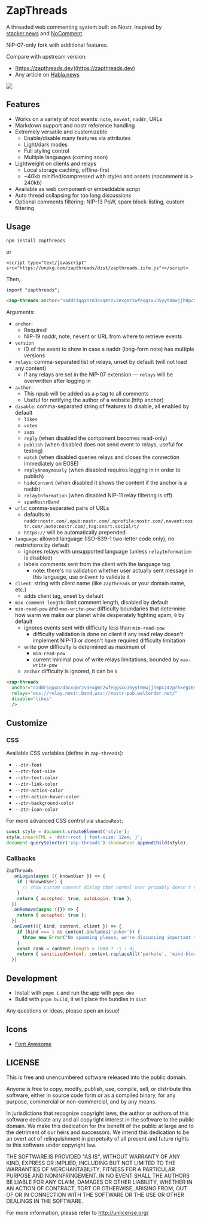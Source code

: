 # ZapThreads

A threaded web commenting system built on Nostr. Inspired by [stacker.news](https://stacker.news) and [NoComment](https://github.com/fiatjaf/nocomment).

NIP-07-only fork with additional features.

Compare with upstream version:
 - [https://zapthreads.dev](https://zapthreads.dev)
 - Any article on [Habla.news](https://habla.news)

![](https://image.nostr.build/2cf766ce82678fa59dbb988e0efbf722877a5c768615704836f038c342858524.png)

## Features

 - Works on a variety of root events: `note`, `nevent`, `naddr`, URLs
 - Markdown support and nostr reference handling
 - Extremely versatile and customizable
   - Enable/disable many features via attributes
   - Light/dark modes
   - Full styling control
   - Multiple languages (coming soon)
 - Lightweight on clients and relays
   - Local storage caching, offline-first
   - ~40kb minified/compressed with styles and assets (nocomment is > 240kb)
 - Available as web component or embeddable script
 - Auto thread collapsing for too long discussions
 - Optional comments filtering: NIP-13 PoW, spam block-listing, custom filtering

## Usage

```
npm install zapthreads
```

or

```
<script type="text/javascript" src="https://unpkg.com/zapthreads/dist/zapthreads.iife.js"></script>
```

Then,

```html
import "zapthreads";

<zap-threads anchor="naddr1qqxnzd3cxqmrzv3exgmr2wfeqgsxu35yyt0mwjjh8pcz4zprhxegz69t4wr9t74vk6zne58wzh0waycrqsqqqa28pjfdhz" ... />
```

Arguments:

 - `anchor`:
   - Required!
   - NIP-19 naddr, note, nevent or URL from where to retrieve events
 - `version`
   - ID of the event to show in case a naddr (long-form note) has multiple versions
 - `relays`: comma-separated list of relays, unset by default (will not load any content)
   - if any relays are set in the NIP-07 extension — `relays` will be overwritten after logging in
 - `author`:
   - This npub will be added as a `p` tag to all comments
   - Useful for notifying the author of a website (http anchor)
 - `disable`: comma-separated string of features to disable, all enabled by default
   - `likes`
   - `votes`
   - `zaps`
   - `reply` (when disabled the component becomes read-only)
   - `publish` (when disabled does not send event to relays, useful for testing)
   - `watch` (when disabled queries relays and closes the connection immediately on EOSE)
   - `replyAnonymously` (when disabled requires logging in in order to publish)
   - `hideContent` (when disabled it shows the content if the anchor is a naddr)
   - `relayInformation` (when disabled NIP-11 relay filtering is off)
   - `spamNostrBand`
 - `urls`: comma-separated pairs of URLs
   - defaults to `naddr:nostr.com/,npub:nostr.com/,nprofile:nostr.com/,nevent:nostr.com/,note:nostr.com/,tag:snort.social/t/`
   - `https://` will be automatically prepended
 - `language`: allowed language (ISO-639-1 two-letter code only), no restrictions by default
   - ignores relays with unsupported language (unless `relayInformation` is disabled)
   - labels comments sent from the client with the language tag
     - note: there's no validation whether user actually sent message in this language, use `onEvent` to validate it
 - `client`: string with client name (like `zapthreads` or your domain name, etc.)
   - adds client tag, unset by default
 - `max-comment-length`: limit comment length, disabled by default
 - `min-read-pow` and `max-write-pow`: difficulty boundaries that determine how warm we make our planet while desperately fighting spam, `0` by default
   - ignores events sent with difficulty less than `min-read-pow`
     - difficulty validation is done on client if any read relay doesn't implement NIP-13 or doesn't have required difficulty limitation
   - write pow difficulty is determined as maximum of
     - `min-read-pow`
     - current minimal pow of write relays limitations, bounded by `max-write-pow`
   - `anchor` difficulty is ignored, it can be `0`

```html
<zap-threads 
  anchor="naddr1qqxnzd3cxqmrzv3exgmr2wfeqgsxu35yyt0mwjjh8pcz4zprhxegz69t4wr9t74vk6zne58wzh0waycrqsqqqa28pjfdhz"
  relays="wss://relay.nostr.band,wss://nostr-pub.wellorder.net/"
  disable="likes"
  />
```

## Customize

### CSS

Available CSS variables (define in `zap-threads`):
  - `--ztr-font`
  - `--ztr-font-size`
  - `--ztr-text-color`
  - `--ztr-link-color`
  - `--ztr-action-color`
  - `--ztr-action-hover-color`
  - `--ztr-background-color`
  - `--ztr-icon-color`

For more advanced CSS control via `shadowRoot`:

```js
const style = document.createElement('style');
style.innerHTML = '#ztr-root { font-size: 12em; }';
document.querySelector('zap-threads').shadowRoot.appendChild(style);
```

### Callbacks
```js
ZapThreads
  .onLogin(async ({ knownUser }) => {
    if (!knownUser) {
      // show custom consent dialog that normal user probably doesn't read anyway
    }
    return { accepted: true, autoLogin: true };
  })
  .onRemove(async ({}) => {
    return { accepted: true };
  })
  .onEvent(({ kind, content, client }) => {
    if (kind === 1 && content.includes('poker')) {
      throw new Error("No spamming please, we're discussing important things here");
    }
    const rank = content.length > 1000 ? -1 : 0;
    return { sanitizedContent: content.replaceAll('perkele', 'mind-blowing'), rank };
  })
```

## Development

 - Install with `pnpm i` and run the app with `pnpm dev`
 - Build with `pnpm build`, it will place the bundles in `dist`

Any questions or ideas, please open an issue!

## Icons
- [Font Awesome](https://fontawesome.com/license/free)

## LICENSE

This is free and unencumbered software released into the public domain.

Anyone is free to copy, modify, publish, use, compile, sell, or
distribute this software, either in source code form or as a compiled
binary, for any purpose, commercial or non-commercial, and by any
means.

In jurisdictions that recognize copyright laws, the author or authors
of this software dedicate any and all copyright interest in the
software to the public domain. We make this dedication for the benefit
of the public at large and to the detriment of our heirs and
successors. We intend this dedication to be an overt act of
relinquishment in perpetuity of all present and future rights to this
software under copyright law.

THE SOFTWARE IS PROVIDED "AS IS", WITHOUT WARRANTY OF ANY KIND,
EXPRESS OR IMPLIED, INCLUDING BUT NOT LIMITED TO THE WARRANTIES OF
MERCHANTABILITY, FITNESS FOR A PARTICULAR PURPOSE AND NONINFRINGEMENT.
IN NO EVENT SHALL THE AUTHORS BE LIABLE FOR ANY CLAIM, DAMAGES OR
OTHER LIABILITY, WHETHER IN AN ACTION OF CONTRACT, TORT OR OTHERWISE,
ARISING FROM, OUT OF OR IN CONNECTION WITH THE SOFTWARE OR THE USE OR
OTHER DEALINGS IN THE SOFTWARE.

For more information, please refer to <http://unlicense.org/>
